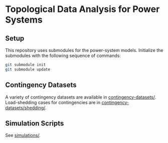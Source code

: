 Topological Data Analysis for Power Systems
===========================================


Setup
-----

This repository uses submodules for the power-system models. Initialize the submodules with the following sequence of commands:
```bash
git submodule init
git submodule update
```

Contingency Datasets
--------------------

A variety of contingency datasets are available in [contingency-datasets/](contingency-datasets/ReadMe.md). Load-shedding cases for contingencies are in [contingency-datasets/shedding/](contingency-datasets/shedding/ReadMe.md).


Simulation Scripts
------------------

See [simulations/](simulations/ReadMe.md).
